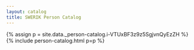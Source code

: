 ```yaml
---
layout: catalog
title: SWERIK Person Catalog
---
```

{% assign p = site.data._person-catalog.i-VTUxBF3z9z5SgjvnQyEzZH %}
{% include person-catalog.html p=p %}


